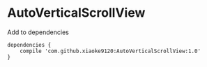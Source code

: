 # AutoVerticalScrollView

Add to dependencies
```
dependencies {
    compile 'com.github.xiaoke9120:AutoVerticalScrollView:1.0'
}
```
